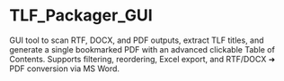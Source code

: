 # TLF_Packager_GUI
GUI tool to scan RTF, DOCX, and PDF outputs, extract TLF titles, and generate a single bookmarked PDF with an advanced clickable Table of Contents. Supports filtering, reordering, Excel export, and RTF/DOCX ➜ PDF conversion via MS Word.
